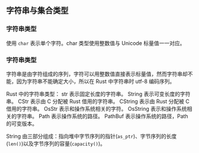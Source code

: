 ## 字符串与集合类型

### 字符串类型

使用 `char` 表示单个字符。char 类型使用整数值与 Unicode 标量值一一对应。

### 字符串类型

字符串是由字符组成的序列，字符可以用整数值直接表示标量值，然而字符串却不能，因为字符串不能确定大小，所以在 Rust 中字符串时 utf-8 编码序列。

Rust 中的字符串类型：
str 表示固定长度的字符串。
String 表示可变长度的字符串。
CStr 表示由 C 分配被 Rust 借用的字符串。
CString 表示由 Rust 分配被 C 借用的字符串。
OsStr 表示和操作系统相关的字符。
OsString 表示和操作系统相关的字符串。
Path 表示操作系统的路径。
PathBuf 表示操作系统的路径，Path 的可变版本。

String 由三部分组成：指向堆中字节序列的指针(`as_ptr`)、字节序列的长度(`len()`)以及字节序列的容量(`capacity()`)。